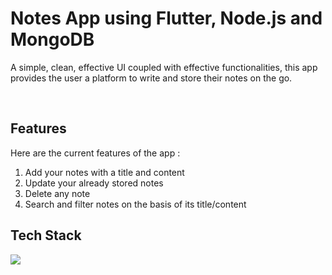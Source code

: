 # Notes App using Flutter, Node.js and MongoDB

A simple, clean, effective UI coupled with effective functionalities, this app provides the user a platform to write and store their notes on the go.

<br>

## Features
Here are the current features of the app :
1. Add your notes with a title and content
2. Update your already stored notes
3. Delete any note
4. Search and filter notes on the basis of its title/content

## Tech Stack
<p>
  <a href="https://skillicons.dev">
    <img src="https://skillicons.dev/icons?i=flutter,dart,nodejs,mongodb" />
  </a>
</p> 
